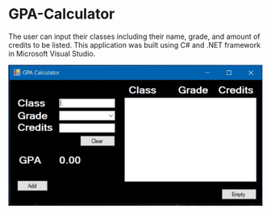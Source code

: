 # GPA-Calculator

The user can input their classes including their name, grade, and amount of credits to be listed.
This application was built using C# and .NET framework in Microsoft Visual Studio.

![alt text](https://github.com/DrewKeirn/GPA-Calculator/blob/master/empty.JPG)
